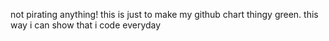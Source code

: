 not pirating anything!
this is just to make my github chart thingy green.
this way i can show that i code everyday
